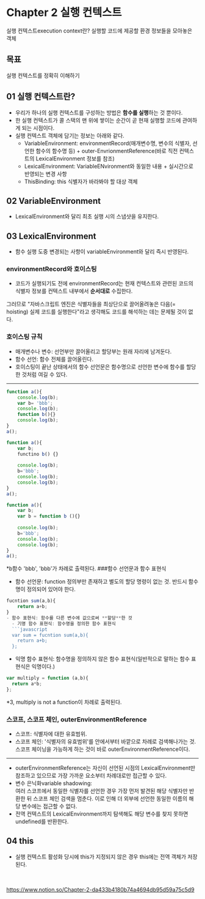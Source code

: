 # Chapter 2 실행 컨텍스트
실행 컨텍스트execution context란? 실행할 코드에 제공할 환경 정보들을 모아놓은 객체

## 목표
실행 컨텍스트를 정확히 이해하기

## 01 실행 컨텍스트란?
- 우리가 하나의 실행 컨텍스트를 구성하는 방법은 **함수를 실행**하는 것 뿐이다.
- 한 실행 컨텍스트가 콜 스택의 맨 위에 쌓이는 순간이 곧 현재 실행할 코드에 관여하게 되는 시점이다.
- 실행 컨텍스트 객체에 담기는 정보는 아래와 같다.
  - VariableEnvironment: environmentRecord(매개변수명, 변수의 식별자, 선언한 함수의 함수명 등) + outer-EnvrionmentReference(바로 직전 컨텍스트의 LexicalEnvironment 정보를 참조)
  - LexicalEnvironment: VariableENvironment와 동일한 내용 + 실시간으로 반영되는 변경 사항
  - ThisBinding: this 식별자가 바라봐야 할 대상 객체
  
## 02 VariableEnvironment
- LexicalEnvironment와 달리 최초 실행 시의 스냅샷을 유지한다.

## 03 LexicalEnvironment
- 함수 실행 도중 변경되는 사항이 variableEnvironment와 달리 즉시 반영된다.
### environmentRecord와 호이스팅
- 코드가 실행되기도 전에 environmentRecord는 현재 컨텍스트와 관련된 코드의 식별자 정보를 컨텍스트 내부에서 **순서대로** 수집한다.

그러므로 "자바스크립트 엔진은 식별자들을 최상단으로 끌어올려놓은 다음(= hoisting) 실제 코드를 실행한다"라고 생각해도 코드를 해석하는 데는 문제될 것이 없다.
### 호이스팅 규칙
- 매개변수나 변수: 선언부만 끌어올리고 할당부는 원래 자리에 남겨둔다.
- 함수 선언: 함수 전체를 끌어올린다.
- 호이스팅이 끝난 상태에서의 함수 선언문은 함수명으로 선언한 변수에 함수를 할당한 것처럼 여길 수 있다.
--------
```javascript
function a(){
	console.log(b);
	var b= 'bbb';
	console.log(b);
	function b(){}
	console.log(b);
}
a();
```
```javascript
function a(){
	var b;
	functino b() {}
	
	console.log(b);
	b='bbb';
	console.log(b);
	console.log(b);
}
a();
```
```javascript
function a(){
	var b;
	var b = function b (){}
	
	console.log(b);
	b='bbb';
	console.log(b);
	console.log(b);
}
a();
```
*b함수 'bbb', 'bbb'가 차례로 출력된다.
###함수 선언문과 함수 표현식
- 함수 선언문: function 정의부만 존재하고 별도의 할당 명령이 없는 것. 반드시 함수명이 정의되어 있어야 한다.
```javascript
fucntion sum(a,b){
	return a+b;
}
- 함수 표현식: 함수를 다른 변수에 값으로써 **할당**한 것
  - 기명 함수 표현식: 함수명을 정의한 함수 표현식
  ```javascript
  var sum = fucntion sum(a,b){
	return a+b;
  };
  ```
  - 익명 함수 표현식: 함수명을 정의하지 않은 함수 표현식(일반적으로 말하는 함수 표현식은 익명이다.)
  
  ```javascript
  var multiply = function (a,b){
	return a*b;
  };
  ```
  
  *3, multiply is not a function이 차례로 출력된다.
  ### 스코프, 스코프 체인, outerEnvironmentReference
  - 스코프: 식별자에 대한 유효범위.
  - 스코프 체인: '식별자의 유효범위'를 안에서부터 바깥으로 차례로 검색해나가는 것. <br/>
  스코프 체이닝을 가능하게 하는 것이 바로 outerEnvironmentReference이다.
  -------------
  - outerEnvironmentReference는 자신이 선언된 시점의 LexicalEnvironment만 참조하고 있으므로 가장 가까운 요소부터 차례대로만 접근할 수 있다.
  - 변수 은닉화variable shadowing:<br/>
  여러 스코프에서 동일한 식별자를 선언한 경우 가장 먼저 발견된 해당 식별자만 반환한 뒤 스코프 체인 검색을 멈춘다. 
  이로 인해 더 외부에 선언한 동일한 이름의 해당 변수에는 접근할 수 없다.
  - 전역 컨텍스트의 LexicalEnvironment까지 탐색해도 해당 변수를 찾지 못하면 undefined를 반환한다.
  ## 04 this
  - 실행 컨텍스트 활성화 당시에 this가 지정되지 않은 경우 this에는 전역 객체가 저장된다.
  <br/><br/><br/>

https://www.notion.so/Chapter-2-da433b4180b74a4694db95d59a75c5d9
